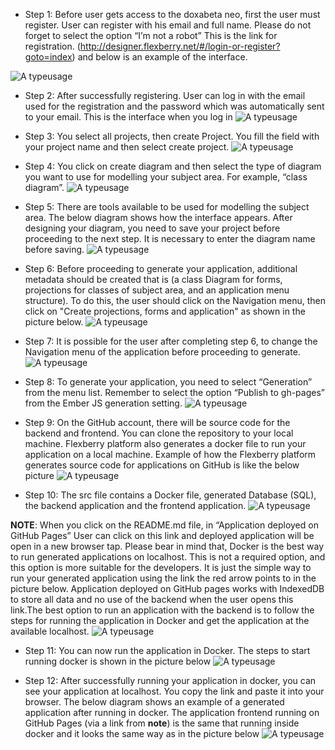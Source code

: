 * Step 1:
Before user gets access to the doxabeta neo, first the user must register. User can register with his email and full name. Please do not forget to select the option “I’m not a robot” This is the link for registration. (http://designer.flexberry.net/#/login-or-register?goto=index) and below is an example of the interface.

![A typeusage](/Diagrams/doxabeta-neo-registration.png)

* Step 2: 
After successfully registering. User can log in with the email used for the registration and the password which was automatically sent to your email. This is the interface when you log in
![A typeusage](/Diagrams/doxabeta-neo-after-login.png)

* Step 3:
You select all projects, then create Project. You fill the field with your project name and then select create project.
![A typeusage](/Diagrams/doxabeta-neo-creating-project.png)

* Step 4:
You click on create diagram and then select the type of diagram you want to use for modelling your subject area. For example, “class diagram”.
![A typeusage](/Diagrams/doxabeta-neo-select-type-diagram.png)

* Step 5:
There are tools available to be used for modelling the subject area. The below diagram shows how the interface appears. After designing your diagram, you need to save your project before proceeding to the next step. It is necessary to enter the diagram name before saving.
![A typeusage](/Diagrams/doxabeta-neo-designing-interface.png)

* Step 6: 
Before proceeding to generate your application, additional metadata should be created that is (a class Diagram for forms, projections for classes of subject area, and an application menu structure). To do this, the user should click on the Navigation menu, then click on "Create projections, forms and application" as shown in the picture below. 
![A typeusage](/Diagrams/doxabeta-neo-navigation.png)

* Step 7:
It is possible for the user after completing step 6, to change the Navigation menu of the application before proceeding to generate.
![A typeusage](/Diagrams/doxabeta-neo-navigation-menu.png)

* Step 8: 
To generate your application, you need to select “Generation” from the menu list. Remember to select the option “Publish to gh-pages” from the Ember JS generation setting.
![A typeusage](/Diagrams/doxabeta-neo-generation.png)

* Step 9: 
On the GitHub account, there will be source code for the backend and frontend. You can clone the repository to your local machine. Flexberry platform also generates a docker file to run your application on a local machine. Example of how the Flexberry platform generates source code for applications on GitHub is like the below picture
![A typeusage](/Diagrams/doxabeta-neo-generation.png)

* Step 10:
The src file contains a Docker file, generated Database (SQL), the backend application and the frontend application.
![A typeusage](/Diagrams/doxabeta-neo-src.png)

**NOTE**: 
When you click on the README.md file, in “Application deployed on GitHub Pages” User can click on this link and deployed application will be open in a new browser tap. Please bear in mind that, Docker is the best way to run generated applications on localhost. This is not a required option, and this option is more suitable for the developers. It is just the simple way to run your generated application using the link the red arrow points to in the picture below. Application deployed on GitHub pages works with IndexedDB to store all data and no use of the backend when the user opens this link.The best option to run an application with the backend is to follow the steps for running the application in Docker and get the application at the available localhost.
![A typeusage](/Diagrams/doxabeta-neo-appnote.png)

* Step 11:
You can now run the application in Docker. The steps to start running docker is shown in the picture below
![A typeusage](/Diagrams/doxabeta-neo-run-docker-files.png)

* Step 12:
After successfully running your application in docker, you can see your application at localhost. You copy the link and paste it into your browser. The below diagram shows an example of a generated application after running in docker. The application frontend running on GitHub Pages (via a link from **note**) is the same that running inside docker and it looks the same way as in the picture below
![A typeusage](/Diagrams/doxabeta-neo-generated-app.png)